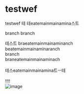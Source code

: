 # testwef
testwef
테
테eatemainmainamina스트

branch branch

테스트
braeatemainmainaminanch
<br/>
beatemainmainaminaranch
<br/>
branch
<br/>
braneatemainmainaminach
<br/>
<br/>
테스eatemainmainamina트ㅡ테
<br/>
<br/>
!!!!
<br/>
![image](https://user-images.githubusercontent.com/87160629/161055085-b3c7b14a-e589-452b-a33c-4820be872e6a.png)
